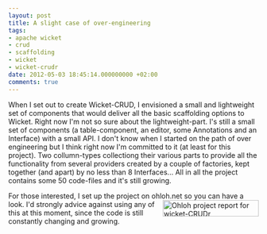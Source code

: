 ```yaml
---
layout: post
title: A slight case of over-engineering
tags:
- apache wicket
- crud
- scaffolding
- wicket
- wicket-crudr
date: 2012-05-03 18:45:14.000000000 +02:00
comments: true
---
```

When I set out to create Wicket-CRUD, I envisioned a small and lightweight set of components that would deliver all the basic scaffolding options to Wicket. Right now I'm not so sure about the lightweight-part. I's still a small set of components (a table-component, an editor, some Annotations and an Interface) with a small API. I don't know when I started on the path of over engineering but I think right now I'm committed to it (at least for this project). Two collumn-types collectiong their various parts to provide all the functionality from several providers created by a couple of factories, kept together (and apart) by no less than 8 Interfaces... All in all the project contains some 50 code-files and it's still growing. 


For those interested, I set up the project on ohloh.net <a href="http://www.ohloh.net/p/wicket-crudr?ref=WidgetProjectPartnerBadge"><img border="0" height="33" width="193" align="right" alt="Ohloh project report for wicket-CRUDr" src="http://www.ohloh.net/p/wicket-crudr/widgets/project_partner_badge.gif" /></a> so you can have a look. I'd strongly advice against using any of this at this moment, since the code is still constantly changing and growing.
